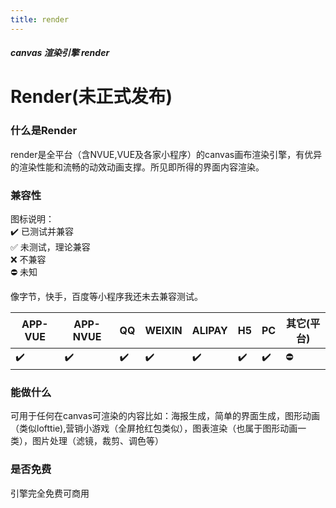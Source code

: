 ```yaml
---
title: render
---
```


<dirtoc></dirtoc>

##### canvas 渲染引擎 render

# Render(未正式发布)

### 什么是Render

render是全平台（含NVUE,VUE及各家小程序）的canvas画布渲染引擎，有优异的渲染性能和流畅的动效动画支撑。所见即所得的界面内容渲染。<br>

### 兼容性

图标说明：<br>
:heavy_check_mark: 已测试并兼容 <br>
:white_check_mark: 未测试，理论兼容  <br>
:x: 不兼容 <br>
:no_entry: 未知 <br>

像字节，快手，百度等小程序我还未去兼容测试。

| APP-VUE | APP-NVUE | QQ | WEIXIN | ALIPAY | H5 | PC | 其它(平台) |
| --- | --- | --- | --- | --- | --- | --- | --- |
| :heavy_check_mark: | :heavy_check_mark: | :heavy_check_mark: | :heavy_check_mark: | :heavy_check_mark: | :heavy_check_mark: | :heavy_check_mark: | :no_entry: |

### 能做什么

可用于任何在canvas可渲染的内容比如：海报生成，简单的界面生成，图形动画（类似lofttie),营销小游戏（全屏抢红包类似），图表渲染（也属于图形动画一类），图片处理（滤镜，裁剪、调色等）

### 是否免费

引擎完全免费可商用
